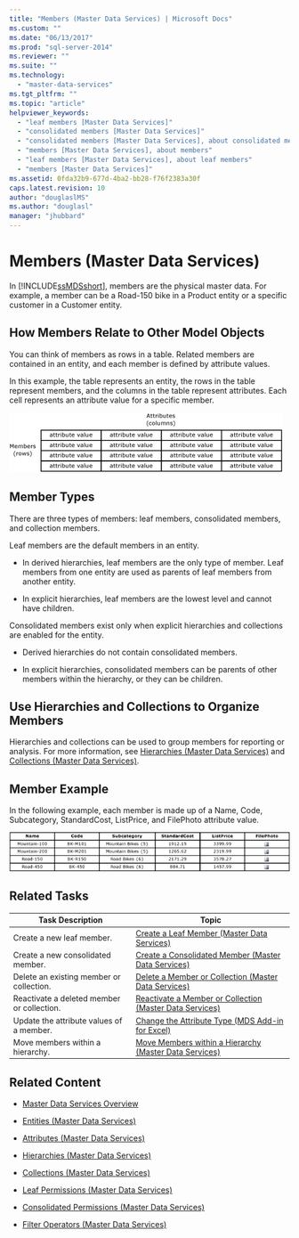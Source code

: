 ```yaml
---
title: "Members (Master Data Services) | Microsoft Docs"
ms.custom: ""
ms.date: "06/13/2017"
ms.prod: "sql-server-2014"
ms.reviewer: ""
ms.suite: ""
ms.technology: 
  - "master-data-services"
ms.tgt_pltfrm: ""
ms.topic: "article"
helpviewer_keywords: 
  - "leaf members [Master Data Services]"
  - "consolidated members [Master Data Services]"
  - "consolidated members [Master Data Services], about consolidated members"
  - "members [Master Data Services], about members"
  - "leaf members [Master Data Services], about leaf members"
  - "members [Master Data Services]"
ms.assetid: 0fda32b9-677d-4ba2-bb28-f76f2383a30f
caps.latest.revision: 10
author: "douglaslMS"
ms.author: "douglasl"
manager: "jhubbard"
---
```

# Members (Master Data Services)
  In [!INCLUDE[ssMDSshort](../../includes/ssmdsshort-md.md)], members are the physical master data. For example, a member can be a Road-150 bike in a Product entity or a specific customer in a Customer entity.  
  
## How Members Relate to Other Model Objects  
 You can think of members as rows in a table. Related members are contained in an entity, and each member is defined by attribute values.  
  
 In this example, the table represents an entity, the rows in the table represent members, and the columns in the table represent attributes. Each cell represents an attribute value for a specific member.  
  
 ![Master Data Services Entity Represented as Table](../../2014/master-data-services/media/mds-conc-entity-table.gif "Master Data Services Entity Represented as Table")  
  
## Member Types  
 There are three types of members: leaf members, consolidated members, and collection members.  
  
 Leaf members are the default members in an entity.  
  
-   In derived hierarchies, leaf members are the only type of member. Leaf members from one entity are used as parents of leaf members from another entity.  
  
-   In explicit hierarchies, leaf members are the lowest level and cannot have children.  
  
 Consolidated members exist only when explicit hierarchies and collections are enabled for the entity.  
  
-   Derived hierarchies do not contain consolidated members.  
  
-   In explicit hierarchies, consolidated members can be parents of other members within the hierarchy, or they can be children.  
  
## Use Hierarchies and Collections to Organize Members  
 Hierarchies and collections can be used to group members for reporting or analysis. For more information, see [Hierarchies &#40;Master Data Services&#41;](../../2014/master-data-services/hierarchies-master-data-services.md) and [Collections &#40;Master Data Services&#41;](../../2014/master-data-services/collections-master-data-services.md).  
  
## Member Example  
 In the following example, each member is made up of a Name, Code, Subcategory, StandardCost, ListPrice, and FilePhoto attribute value.  
  
 ![Bike Product Entity Table](../../2014/master-data-services/media/mds-conc-entity-table-w-data.gif "Bike Product Entity Table")  
  
## Related Tasks  
  
|Task Description|Topic|  
|----------------------|-----------|  
|Create a new leaf member.|[Create a Leaf Member &#40;Master Data Services&#41;](../../2014/master-data-services/create-a-leaf-member-master-data-services.md)|  
|Create a new consolidated member.|[Create a Consolidated Member &#40;Master Data Services&#41;](../../2014/master-data-services/create-a-consolidated-member-master-data-services.md)|  
|Delete an existing member or collection.|[Delete a Member or Collection &#40;Master Data Services&#41;](../../2014/master-data-services/delete-a-member-or-collection-master-data-services.md)|  
|Reactivate a deleted member or collection.|[Reactivate a Member or Collection &#40;Master Data Services&#41;](../../2014/master-data-services/reactivate-a-member-or-collection-master-data-services.md)|  
|Update the attribute values of a member.|[Change the Attribute Type &#40;MDS Add-in for Excel&#41;](../../2014/master-data-services/change-the-attribute-type-mds-add-in-for-excel.md)|  
|Move members within a hierarchy.|[Move Members within a Hierarchy &#40;Master Data Services&#41;](../../2014/master-data-services/move-members-within-a-hierarchy-master-data-services.md)|  
  
## Related Content  
  
-   [Master Data Services Overview](../../2014/master-data-services/master-data-services-overview.md)  
  
-   [Entities &#40;Master Data Services&#41;](../../2014/master-data-services/entities-master-data-services.md)  
  
-   [Attributes &#40;Master Data Services&#41;](../../2014/master-data-services/attributes-master-data-services.md)  
  
-   [Hierarchies &#40;Master Data Services&#41;](../../2014/master-data-services/hierarchies-master-data-services.md)  
  
-   [Collections &#40;Master Data Services&#41;](../../2014/master-data-services/collections-master-data-services.md)  
  
-   [Leaf Permissions &#40;Master Data Services&#41;](../../2014/master-data-services/leaf-permissions-master-data-services.md)  
  
-   [Consolidated Permissions &#40;Master Data Services&#41;](../../2014/master-data-services/consolidated-permissions-master-data-services.md)  
  
-   [Filter Operators &#40;Master Data Services&#41;](../../2014/master-data-services/filter-operators-master-data-services.md)  
  
  